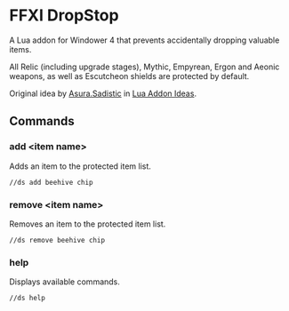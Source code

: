 # FFXI DropStop

A Lua addon for Windower 4 that prevents accidentally dropping valuable items.

All Relic (including upgrade stages), Mythic, Empyrean, Ergon and Aeonic weapons, as well as Escutcheon shields are protected by default.

Original idea by [Asura.Sadistic](https://www.ffxiah.com/player/Asura/Sadistic) in [Lua Addon Ideas](https://www.ffxiah.com/forum/topic/37379/lua-addon-ideas/16/#3543114).

## Commands

### add &lt;item name&gt;

Adds an item to the protected item list.

```
//ds add beehive chip
```

### remove &lt;item name&gt;

Removes an item to the protected item list.

```
//ds remove beehive chip
```

### help

Displays available commands.

```
//ds help
```
